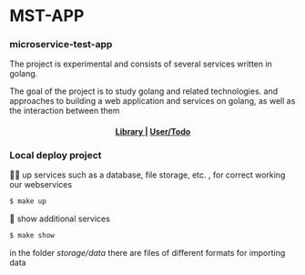 # MST-APP

### microservice-test-app
The project is experimental and consists of several services written in golang.

The goal of the project is to study golang and related technologies.
and approaches to building a web application and services on golang, 
as well as the interaction between them

<div align="center"><a name="menu"></a>
  <h4>
    <a href="https://github.com/romaxa83/mst-app/tree/master/library-app#library-top">
      Library
    </a>
    <span> | </span>
    <a href="https://github.com/romaxa83/mst-app/tree/master/gin-app#todo-top">
      User/Todo
    </a>

  </h4>
</div>

### Local deploy project
🚀🚀 up services such as a database, file storage, etc. , for correct working
our webservices

```sh
$ make up
```

👀 show additional services

```sh
$ make show
```

in the folder <i>storage/data</i> there are files of different formats for importing data


